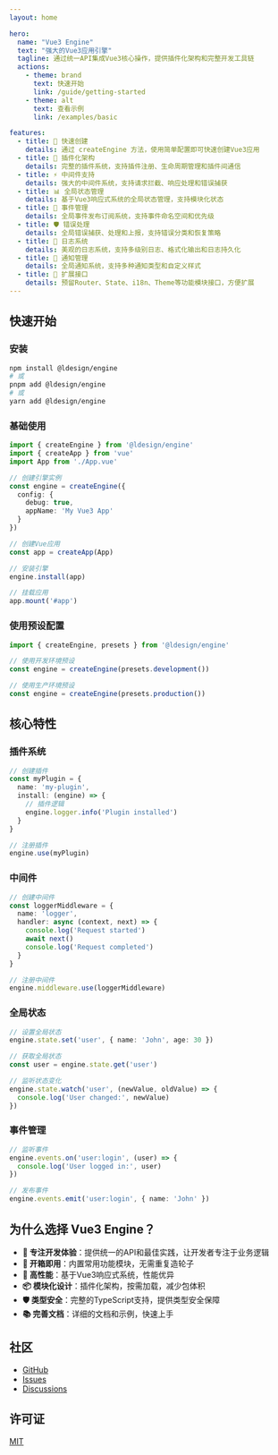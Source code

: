 ```yaml
---
layout: home

hero:
  name: "Vue3 Engine"
  text: "强大的Vue3应用引擎"
  tagline: 通过统一API集成Vue3核心操作，提供插件化架构和完整开发工具链
  actions:
    - theme: brand
      text: 快速开始
      link: /guide/getting-started
    - theme: alt
      text: 查看示例
      link: /examples/basic

features:
  - title: 🚀 快速创建
    details: 通过 createEngine 方法，使用简单配置即可快速创建Vue3应用
  - title: 🔌 插件化架构
    details: 完整的插件系统，支持插件注册、生命周期管理和插件间通信
  - title: ⚡ 中间件支持
    details: 强大的中间件系统，支持请求拦截、响应处理和错误捕获
  - title: 📊 全局状态管理
    details: 基于Vue3响应式系统的全局状态管理，支持模块化状态
  - title: 🎯 事件管理
    details: 全局事件发布订阅系统，支持事件命名空间和优先级
  - title: 🛡️ 错误处理
    details: 全局错误捕获、处理和上报，支持错误分类和恢复策略
  - title: 📝 日志系统
    details: 美观的日志系统，支持多级别日志、格式化输出和日志持久化
  - title: 🔔 通知管理
    details: 全局通知系统，支持多种通知类型和自定义样式
  - title: 🎨 扩展接口
    details: 预留Router、State、i18n、Theme等功能模块接口，方便扩展
---
```


## 快速开始

### 安装

```bash
npm install @ldesign/engine
# 或
pnpm add @ldesign/engine
# 或
yarn add @ldesign/engine
```

### 基础使用

```typescript
import { createEngine } from '@ldesign/engine'
import { createApp } from 'vue'
import App from './App.vue'

// 创建引擎实例
const engine = createEngine({
  config: {
    debug: true,
    appName: 'My Vue3 App'
  }
})

// 创建Vue应用
const app = createApp(App)

// 安装引擎
engine.install(app)

// 挂载应用
app.mount('#app')
```

### 使用预设配置

```typescript
import { createEngine, presets } from '@ldesign/engine'

// 使用开发环境预设
const engine = createEngine(presets.development())

// 使用生产环境预设
const engine = createEngine(presets.production())
```

## 核心特性

### 插件系统

```typescript
// 创建插件
const myPlugin = {
  name: 'my-plugin',
  install: (engine) => {
    // 插件逻辑
    engine.logger.info('Plugin installed')
  }
}

// 注册插件
engine.use(myPlugin)
```

### 中间件

```typescript
// 创建中间件
const loggerMiddleware = {
  name: 'logger',
  handler: async (context, next) => {
    console.log('Request started')
    await next()
    console.log('Request completed')
  }
}

// 注册中间件
engine.middleware.use(loggerMiddleware)
```

### 全局状态

```typescript
// 设置全局状态
engine.state.set('user', { name: 'John', age: 30 })

// 获取全局状态
const user = engine.state.get('user')

// 监听状态变化
engine.state.watch('user', (newValue, oldValue) => {
  console.log('User changed:', newValue)
})
```

### 事件管理

```typescript
// 监听事件
engine.events.on('user:login', (user) => {
  console.log('User logged in:', user)
})

// 发布事件
engine.events.emit('user:login', { name: 'John' })
```

## 为什么选择 Vue3 Engine？

- **🎯 专注开发体验**：提供统一的API和最佳实践，让开发者专注于业务逻辑
- **🔧 开箱即用**：内置常用功能模块，无需重复造轮子
- **🚀 高性能**：基于Vue3响应式系统，性能优异
- **📦 模块化设计**：插件化架构，按需加载，减少包体积
- **🛡️ 类型安全**：完整的TypeScript支持，提供类型安全保障
- **📚 完善文档**：详细的文档和示例，快速上手

## 社区

- [GitHub](https://github.com/ldesign/engine)
- [Issues](https://github.com/ldesign/engine/issues)
- [Discussions](https://github.com/ldesign/engine/discussions)

## 许可证

[MIT](https://github.com/ldesign/engine/blob/main/LICENSE)
